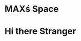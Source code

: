 <html>
<head>
  <h1>MAXś Space</h1>
 <script src="https://cdn.onesignal.com/sdks/web/v16/OneSignalSDK.page.js" defer></script>
<script>
  window.OneSignalDeferred = window.OneSignalDeferred || [];
  OneSignalDeferred.push(function(OneSignal) {
    OneSignal.init({
      appId: "f11399dd-e198-41a0-8aae-a2a6e1448ad5",
    });
  });
</script>
 
</head>
 
<body>

<h1>Hi there Stranger</h1>
  
 
</body>
</html>
